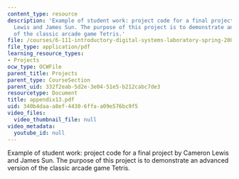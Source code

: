 ```yaml
---
content_type: resource
description: 'Example of student work: project code for a final project by Cameron
  Lewis and James Sun. The purpose of this project is to demonstrate an advanced version
  of the classic arcade game Tetris.'
file: /courses/6-111-introductory-digital-systems-laboratory-spring-2006/340b4daaa8ef44306ffaa09e576bc9f5_appendix13.pdf
file_type: application/pdf
learning_resource_types:
- Projects
ocw_type: OCWFile
parent_title: Projects
parent_type: CourseSection
parent_uid: 332f2eab-5d2e-3e04-51e5-b212cabc7de3
resourcetype: Document
title: appendix13.pdf
uid: 340b4daa-a8ef-4430-6ffa-a09e576bc9f5
video_files:
  video_thumbnail_file: null
video_metadata:
  youtube_id: null
---
```

Example of student work: project code for a final project by Cameron Lewis and James Sun. The purpose of this project is to demonstrate an advanced version of the classic arcade game Tetris.